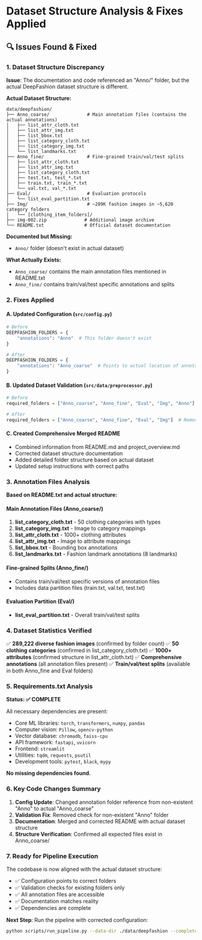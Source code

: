 # Dataset Structure Analysis & Fixes Applied

## 🔍 Issues Found & Fixed

### 1. Dataset Structure Discrepancy

**Issue**: The documentation and code referenced an "Anno/" folder, but the actual DeepFashion dataset structure is different.

**Actual Dataset Structure:**
```
data/deepfashion/
├── Anno_coarse/              # Main annotation files (contains the actual annotations)
│   ├── list_attr_cloth.txt
│   ├── list_attr_img.txt
│   ├── list_bbox.txt
│   ├── list_category_cloth.txt
│   ├── list_category_img.txt
│   └── list_landmarks.txt
├── Anno_fine/                # Fine-grained train/val/test splits
│   ├── list_attr_cloth.txt
│   ├── list_attr_img.txt
│   ├── list_category_cloth.txt
│   ├── test.txt, test_*.txt
│   ├── train.txt, train_*.txt
│   └── val.txt, val_*.txt
├── Eval/                     # Evaluation protocols
│   └── list_eval_partition.txt
├── Img/                      # ~289K fashion images in ~5,620 category folders
│   └── [clothing_item_folders]/
├── img-002.zip              # Additional image archive
└── README.txt               # Official dataset documentation
```

**Documented but Missing:**
- `Anno/` folder (doesn't exist in actual dataset)

**What Actually Exists:**
- `Anno_coarse/` contains the main annotation files mentioned in README.txt
- `Anno_fine/` contains train/val/test specific annotations and splits

### 2. Fixes Applied

#### A. Updated Configuration (`src/config.py`)
```python
# Before
DEEPFASHION_FOLDERS = {
    "annotations": "Anno"  # This folder doesn't exist
}

# After  
DEEPFASHION_FOLDERS = {
    "annotations": "Anno_coarse"  # Points to actual location of annotation files
}
```

#### B. Updated Dataset Validation (`src/data/preprocessor.py`)
```python
# Before
required_folders = ["Anno_coarse", "Anno_fine", "Eval", "Img", "Anno"]  # Anno doesn't exist

# After
required_folders = ["Anno_coarse", "Anno_fine", "Eval", "Img"]  # Removed non-existent Anno
```

#### C. Created Comprehensive Merged README
- Combined information from README.md and project_overview.md
- Corrected dataset structure documentation
- Added detailed folder structure based on actual dataset
- Updated setup instructions with correct paths

### 3. Annotation Files Analysis

**Based on README.txt and actual structure:**

#### Main Annotation Files (Anno_coarse/)
1. **list_category_cloth.txt** - 50 clothing categories with types
2. **list_category_img.txt** - Image to category mappings  
3. **list_attr_cloth.txt** - 1000+ clothing attributes
4. **list_attr_img.txt** - Image to attribute mappings
5. **list_bbox.txt** - Bounding box annotations
6. **list_landmarks.txt** - Fashion landmark annotations (8 landmarks)

#### Fine-grained Splits (Anno_fine/)
- Contains train/val/test specific versions of annotation files
- Includes data partition files (train.txt, val.txt, test.txt)

#### Evaluation Partition (Eval/)
- **list_eval_partition.txt** - Overall train/val/test splits

### 4. Dataset Statistics Verified

✅ **289,222 diverse fashion images** (confirmed by folder count)
✅ **50 clothing categories** (confirmed in list_category_cloth.txt)
✅ **1000+ attributes** (confirmed structure in list_attr_cloth.txt)
✅ **Comprehensive annotations** (all annotation files present)
✅ **Train/val/test splits** (available in both Anno_fine and Eval folders)

### 5. Requirements.txt Analysis

**Status: ✅ COMPLETE**

All necessary dependencies are present:
- Core ML libraries: `torch`, `transformers`, `numpy`, `pandas`
- Computer vision: `Pillow`, `opencv-python`
- Vector database: `chromadb`, `faiss-cpu`
- API framework: `fastapi`, `uvicorn`
- Frontend: `streamlit`
- Utilities: `tqdm`, `requests`, `psutil`
- Development tools: `pytest`, `black`, `mypy`

**No missing dependencies found.**

### 6. Key Code Changes Summary

1. **Config Update**: Changed annotation folder reference from non-existent "Anno" to actual "Anno_coarse"
2. **Validation Fix**: Removed check for non-existent "Anno" folder  
3. **Documentation**: Merged and corrected README with actual dataset structure
4. **Structure Verification**: Confirmed all expected files exist in Anno_coarse/

### 7. Ready for Pipeline Execution

The codebase is now aligned with the actual dataset structure:
- ✅ Configuration points to correct folders
- ✅ Validation checks for existing folders only
- ✅ All annotation files are accessible
- ✅ Documentation matches reality
- ✅ Dependencies are complete

**Next Step**: Run the pipeline with corrected configuration:
```bash
python scripts/run_pipeline.py --data-dir ./data/deepfashion --complete --launch --local
```
